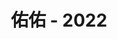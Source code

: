 ---
title: 佑佑 - 2022
description: ""
pubDatetime: 2024-03-27T04:06:31Z
postSlug: youyou/2022
column: youyou
featured: false
draft: true
tags:
  - 生活
---